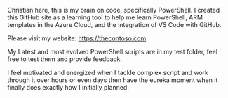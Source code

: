 Christian here, this is my brain on code, specifically PowerShell.  I created this GitHub site as a learning tool to help me learn PowerShell, ARM templates in the Azure Cloud, and the integration of VS Code with GitHub.

Please visit my website: https://thecontoso.com

My Latest and most evolved PowerShell scripts are in my test folder, feel free to test them and provide feedback.

I feel motivated and energized when I tackle complex script and work through it over hours or even days then have the eureka moment when it finally does exactly how I initially planned.
